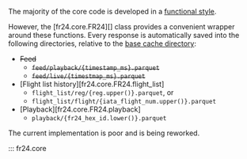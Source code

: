 The majority of the core code is developed in a [functional style](./functions.md).

However, the [fr24.core.FR24][] class provides a convenient wrapper around these functions.
Every response is automatically saved into the following directories, relative to the [base cache directory](../usage/cli.md#directories):

- ~~Feed~~
    - ~~`feed/playback/{timestamp_ms}.parquet`~~
    - ~~`feed/live/{timestmap_ms}.parquet`~~
- [Flight list history][fr24.core.FR24.flight_list]
    - `flight_list/reg/{reg.upper()}.parquet`, or
    - `flight_list/flight/{iata_flight_num.upper()}.parquet`
- [Playback][fr24.core.FR24.playback]
    - `playback/{fr24_hex_id.lower()}.parquet`

The current implementation is poor and is being reworked.


::: fr24.core
